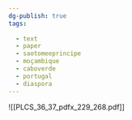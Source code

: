 ```yaml
---
dg-publish: true
tags:
  
  - text
  - paper
  - saotomeeprincipe
  - moçambique
  - caboverde
  - portugal
  - diaspora
---
```


![[PLCS_36_37_pdfx_229_268.pdf]]
